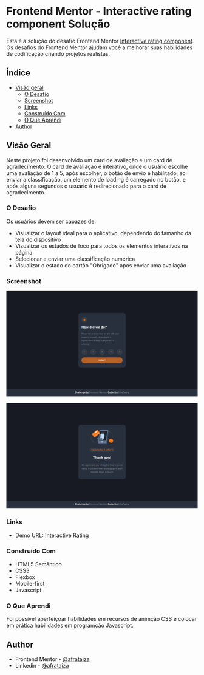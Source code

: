 # Frontend Mentor - Interactive rating component Solução

Esta é a solução do desafio Frontend Mentor [Interactive rating component](https://www.frontendmentor.io/challenges/interactive-rating-component-koxpeBUmI). Os desafios do Frontend Mentor ajudam você a melhorar suas habilidades de codificação criando projetos realistas. 

## Índice

- [Visão geral](#visão-geral)
  - [O Desafio](#o-desafio)
  - [Screenshot](#screenshot)
  - [Links](#links)
  - [Construído Com](#construído-com)
  - [O Que Aprendi ](#o-que-aprendi)
- [Author](#author)

## Visão Geral

Neste projeto foi desenvolvido um card de avaliação e um card de agradecimento. O card de avaliação é interativo, onde o usuário escolhe uma avaliação de 1 a 5, após escolher, o botão de envio é habilitado, ao enviar a classificação, um elemento de loading é carregado no botão, e após alguns segundos o usuário é redirecionado para o card de agradecimento. 

### O Desafio

Os usuários devem ser capazes de:

- Visualizar o layout ideal para o aplicativo, dependendo do tamanho da tela do dispositivo
- Visualizar os estados de foco para todos os elementos interativos na página
- Selecionar e enviar uma classificação numérica
- Visualizar o estado do cartão "Obrigado" após enviar uma avaliação

### Screenshot

![](./images/screenshot.png)

![](./images/screenshot2.png)

### Links

- Demo URL: [Interactive Rating](https://afrataiza.github.io/Challenge-interactive-rating/)

### Construído Com

- HTML5 Semântico
- CSS3
- Flexbox
- Mobile-first
- Javascript

### O Que Aprendi

Foi possível aperfeiçoar habilidades em recursos de animção CSS e colocar em prática habilidades em programção Javascript.

## Author

- Frontend Mentor - [@afrataiza](https://www.frontendmentor.io/profile/afrataiza)
- Linkedin - [@afrataiza](https://www.linkedin.com/in/afrataiza)
